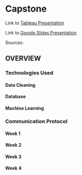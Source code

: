 # Capstone
Link to [Tableau Presentation](https://public.tableau.com/views/Capstone_16346848968370/Capstone?:language=en-US&:display_count=n&:origin=viz_share_link)

Link to [Google Slides Presentation](https://docs.google.com/presentation/d/1JGtlos3QsgHK1uWIRg0ig7TIGyIyH3aJ0EQa1nRvolc/edit?usp=sharing)

Sources:

## OVERVIEW

### Technologies Used

#### Data Cleaning

#### Database

#### Machine Learning

### Communication Protocol

#### Week 1

#### Week 2

#### Week 3

#### Week 4
